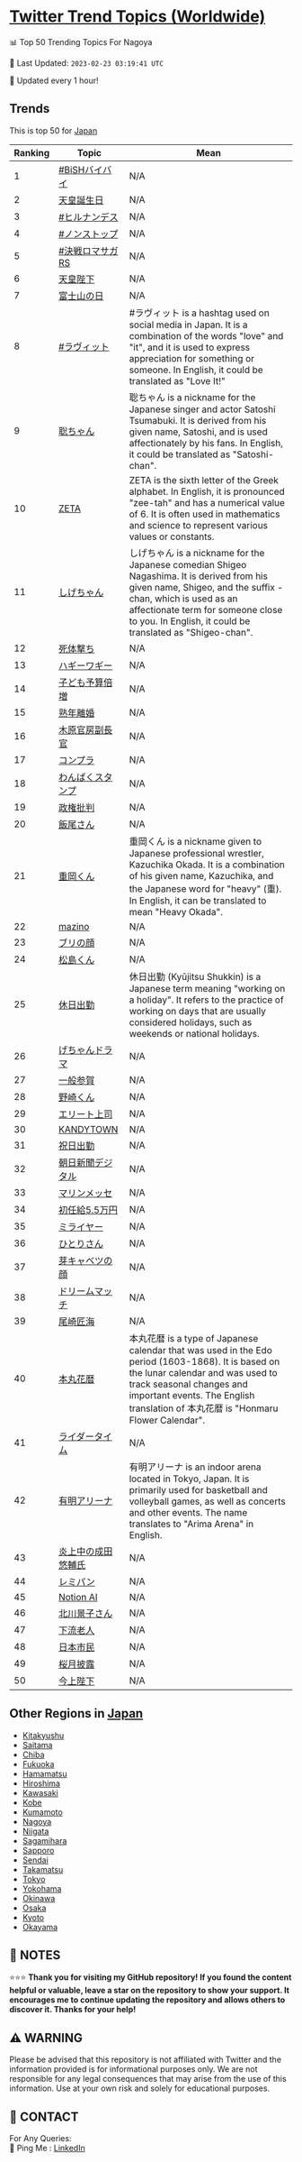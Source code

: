 [Twitter Trend Topics (Worldwide)](https://github.com/ErcinDedeoglu/Twitter-Trend-Topics)
==========


📊 Top 50 Trending Topics For Nagoya

📆 Last Updated: `2023-02-23 03:19:41 UTC`

🔧 Updated every 1 hour!


## Trends

This is top 50 for [Japan](</Japan>)

| Ranking | Topic | Mean |
| ------- | ------------ | ------------ |
| 1 | [#BiSHバイバイ](http://twitter.com/search?q=%23BiSH%e3%83%90%e3%82%a4%e3%83%90%e3%82%a4) | N/A |
| 2 | [天皇誕生日](http://twitter.com/search?q=%e5%a4%a9%e7%9a%87%e8%aa%95%e7%94%9f%e6%97%a5) | N/A |
| 3 | [#ヒルナンデス](http://twitter.com/search?q=%23%e3%83%92%e3%83%ab%e3%83%8a%e3%83%b3%e3%83%87%e3%82%b9) | N/A |
| 4 | [#ノンストップ](http://twitter.com/search?q=%23%e3%83%8e%e3%83%b3%e3%82%b9%e3%83%88%e3%83%83%e3%83%97) | N/A |
| 5 | [#決戦ロマサガRS](http://twitter.com/search?q=%23%e6%b1%ba%e6%88%a6%e3%83%ad%e3%83%9e%e3%82%b5%e3%82%acRS) | N/A |
| 6 | [天皇陛下](http://twitter.com/search?q=%e5%a4%a9%e7%9a%87%e9%99%9b%e4%b8%8b) | N/A |
| 7 | [富士山の日](http://twitter.com/search?q=%e5%af%8c%e5%a3%ab%e5%b1%b1%e3%81%ae%e6%97%a5) | N/A |
| 8 | [#ラヴィット](http://twitter.com/search?q=%23%e3%83%a9%e3%83%b4%e3%82%a3%e3%83%83%e3%83%88) | #ラヴィット is a hashtag used on social media in Japan. It is a combination of the words "love" and "it", and it is used to express appreciation for something or someone. In English, it could be translated as "Love It!" |
| 9 | [聡ちゃん](http://twitter.com/search?q=%e8%81%a1%e3%81%a1%e3%82%83%e3%82%93) | 聡ちゃん is a nickname for the Japanese singer and actor Satoshi Tsumabuki. It is derived from his given name, Satoshi, and is used affectionately by his fans. In English, it could be translated as "Satoshi-chan". |
| 10 | [ZETA](http://twitter.com/search?q=ZETA) | ZETA is the sixth letter of the Greek alphabet. In English, it is pronounced "zee-tah" and has a numerical value of 6. It is often used in mathematics and science to represent various values or constants. |
| 11 | [しげちゃん](http://twitter.com/search?q=%e3%81%97%e3%81%92%e3%81%a1%e3%82%83%e3%82%93) | しげちゃん is a nickname for the Japanese comedian Shigeo Nagashima. It is derived from his given name, Shigeo, and the suffix -chan, which is used as an affectionate term for someone close to you. In English, it could be translated as "Shigeo-chan". |
| 12 | [死体撃ち](http://twitter.com/search?q=%e6%ad%bb%e4%bd%93%e6%92%83%e3%81%a1) | N/A |
| 13 | [ハギーワギー](http://twitter.com/search?q=%e3%83%8f%e3%82%ae%e3%83%bc%e3%83%af%e3%82%ae%e3%83%bc) | N/A |
| 14 | [子ども予算倍増](http://twitter.com/search?q=%e5%ad%90%e3%81%a9%e3%82%82%e4%ba%88%e7%ae%97%e5%80%8d%e5%a2%97) | N/A |
| 15 | [熟年離婚](http://twitter.com/search?q=%e7%86%9f%e5%b9%b4%e9%9b%a2%e5%a9%9a) | N/A |
| 16 | [木原官房副長官](http://twitter.com/search?q=%e6%9c%a8%e5%8e%9f%e5%ae%98%e6%88%bf%e5%89%af%e9%95%b7%e5%ae%98) | N/A |
| 17 | [コンプラ](http://twitter.com/search?q=%e3%82%b3%e3%83%b3%e3%83%97%e3%83%a9) | N/A |
| 18 | [わんぱくスタンプ](http://twitter.com/search?q=%e3%82%8f%e3%82%93%e3%81%b1%e3%81%8f%e3%82%b9%e3%82%bf%e3%83%b3%e3%83%97) | N/A |
| 19 | [政権批判](http://twitter.com/search?q=%e6%94%bf%e6%a8%a9%e6%89%b9%e5%88%a4) | N/A |
| 20 | [飯尾さん](http://twitter.com/search?q=%e9%a3%af%e5%b0%be%e3%81%95%e3%82%93) | N/A |
| 21 | [重岡くん](http://twitter.com/search?q=%e9%87%8d%e5%b2%a1%e3%81%8f%e3%82%93) | 重岡くん is a nickname given to Japanese professional wrestler, Kazuchika Okada. It is a combination of his given name, Kazuchika, and the Japanese word for "heavy" (重). In English, it can be translated to mean "Heavy Okada". |
| 22 | [mazino](http://twitter.com/search?q=mazino) | N/A |
| 23 | [ブリの顔](http://twitter.com/search?q=%e3%83%96%e3%83%aa%e3%81%ae%e9%a1%94) | N/A |
| 24 | [松島くん](http://twitter.com/search?q=%e6%9d%be%e5%b3%b6%e3%81%8f%e3%82%93) | N/A |
| 25 | [休日出勤](http://twitter.com/search?q=%e4%bc%91%e6%97%a5%e5%87%ba%e5%8b%a4) | 休日出勤 (Kyūjitsu Shukkin) is a Japanese term meaning "working on a holiday". It refers to the practice of working on days that are usually considered holidays, such as weekends or national holidays. |
| 26 | [げちゃんドラマ](http://twitter.com/search?q=%e3%81%92%e3%81%a1%e3%82%83%e3%82%93%e3%83%89%e3%83%a9%e3%83%9e) | N/A |
| 27 | [一般参賀](http://twitter.com/search?q=%e4%b8%80%e8%88%ac%e5%8f%82%e8%b3%80) | N/A |
| 28 | [野崎くん](http://twitter.com/search?q=%e9%87%8e%e5%b4%8e%e3%81%8f%e3%82%93) | N/A |
| 29 | [エリート上司](http://twitter.com/search?q=%e3%82%a8%e3%83%aa%e3%83%bc%e3%83%88%e4%b8%8a%e5%8f%b8) | N/A |
| 30 | [KANDYTOWN](http://twitter.com/search?q=KANDYTOWN) | N/A |
| 31 | [祝日出勤](http://twitter.com/search?q=%e7%a5%9d%e6%97%a5%e5%87%ba%e5%8b%a4) | N/A |
| 32 | [朝日新聞デジタル](http://twitter.com/search?q=%e6%9c%9d%e6%97%a5%e6%96%b0%e8%81%9e%e3%83%87%e3%82%b8%e3%82%bf%e3%83%ab) | N/A |
| 33 | [マリンメッセ](http://twitter.com/search?q=%e3%83%9e%e3%83%aa%e3%83%b3%e3%83%a1%e3%83%83%e3%82%bb) | N/A |
| 34 | [初任給5.5万円](http://twitter.com/search?q=%e5%88%9d%e4%bb%bb%e7%b5%a65.5%e4%b8%87%e5%86%86) | N/A |
| 35 | [ミライヤー](http://twitter.com/search?q=%e3%83%9f%e3%83%a9%e3%82%a4%e3%83%a4%e3%83%bc) | N/A |
| 36 | [ひとりさん](http://twitter.com/search?q=%e3%81%b2%e3%81%a8%e3%82%8a%e3%81%95%e3%82%93) | N/A |
| 37 | [芽キャベツの顔](http://twitter.com/search?q=%e8%8a%bd%e3%82%ad%e3%83%a3%e3%83%99%e3%83%84%e3%81%ae%e9%a1%94) | N/A |
| 38 | [ドリームマッチ](http://twitter.com/search?q=%e3%83%89%e3%83%aa%e3%83%bc%e3%83%a0%e3%83%9e%e3%83%83%e3%83%81) | N/A |
| 39 | [尾崎匠海](http://twitter.com/search?q=%e5%b0%be%e5%b4%8e%e5%8c%a0%e6%b5%b7) | N/A |
| 40 | [本丸花暦](http://twitter.com/search?q=%e6%9c%ac%e4%b8%b8%e8%8a%b1%e6%9a%a6) | 本丸花暦 is a type of Japanese calendar that was used in the Edo period (1603-1868). It is based on the lunar calendar and was used to track seasonal changes and important events. The English translation of 本丸花暦 is "Honmaru Flower Calendar". |
| 41 | [ライダータイム](http://twitter.com/search?q=%e3%83%a9%e3%82%a4%e3%83%80%e3%83%bc%e3%82%bf%e3%82%a4%e3%83%a0) | N/A |
| 42 | [有明アリーナ](http://twitter.com/search?q=%e6%9c%89%e6%98%8e%e3%82%a2%e3%83%aa%e3%83%bc%e3%83%8a) | 有明アリーナ is an indoor arena located in Tokyo, Japan. It is primarily used for basketball and volleyball games, as well as concerts and other events. The name translates to "Arima Arena" in English. |
| 43 | [炎上中の成田悠輔氏](http://twitter.com/search?q=%e7%82%8e%e4%b8%8a%e4%b8%ad%e3%81%ae%e6%88%90%e7%94%b0%e6%82%a0%e8%bc%94%e6%b0%8f) | N/A |
| 44 | [レミパン](http://twitter.com/search?q=%e3%83%ac%e3%83%9f%e3%83%91%e3%83%b3) | N/A |
| 45 | [Notion AI](http://twitter.com/search?q=Notion+AI) | N/A |
| 46 | [北川景子さん](http://twitter.com/search?q=%e5%8c%97%e5%b7%9d%e6%99%af%e5%ad%90%e3%81%95%e3%82%93) | N/A |
| 47 | [下流老人](http://twitter.com/search?q=%e4%b8%8b%e6%b5%81%e8%80%81%e4%ba%ba) | N/A |
| 48 | [日本市民](http://twitter.com/search?q=%e6%97%a5%e6%9c%ac%e5%b8%82%e6%b0%91) | N/A |
| 49 | [桜月披露](http://twitter.com/search?q=%e6%a1%9c%e6%9c%88%e6%8a%ab%e9%9c%b2) | N/A |
| 50 | [今上陛下](http://twitter.com/search?q=%e4%bb%8a%e4%b8%8a%e9%99%9b%e4%b8%8b) | N/A |



## Other Regions in [Japan](</Japan>)

* [Kitakyushu](</Japan/Kitakyushu.md>)
* [Saitama](</Japan/Saitama.md>)
* [Chiba](</Japan/Chiba.md>)
* [Fukuoka](</Japan/Fukuoka.md>)
* [Hamamatsu](</Japan/Hamamatsu.md>)
* [Hiroshima](</Japan/Hiroshima.md>)
* [Kawasaki](</Japan/Kawasaki.md>)
* [Kobe](</Japan/Kobe.md>)
* [Kumamoto](</Japan/Kumamoto.md>)
* [Nagoya](</Japan/Nagoya.md>)
* [Niigata](</Japan/Niigata.md>)
* [Sagamihara](</Japan/Sagamihara.md>)
* [Sapporo](</Japan/Sapporo.md>)
* [Sendai](</Japan/Sendai.md>)
* [Takamatsu](</Japan/Takamatsu.md>)
* [Tokyo](</Japan/Tokyo.md>)
* [Yokohama](</Japan/Yokohama.md>)
* [Okinawa](</Japan/Okinawa.md>)
* [Osaka](</Japan/Osaka.md>)
* [Kyoto](</Japan/Kyoto.md>)
* [Okayama](</Japan/Okayama.md>)



## 📝 NOTES

⭐⭐⭐ **Thank you for visiting my GitHub repository! If you found the content helpful or valuable, leave a star on the repository to show your support. It encourages me to continue updating the repository and allows others to discover it. Thanks for your help!**


## ⚠️ WARNING

Please be advised that this repository is not affiliated with Twitter and the information provided is for informational purposes only. We are not responsible for any legal consequences that may arise from the use of this information. Use at your own risk and solely for educational purposes.


## 📨 CONTACT

 For Any Queries:  
            🏓 Ping Me : [LinkedIn](https://www.linkedin.com/in/ercindedeoglu/)
